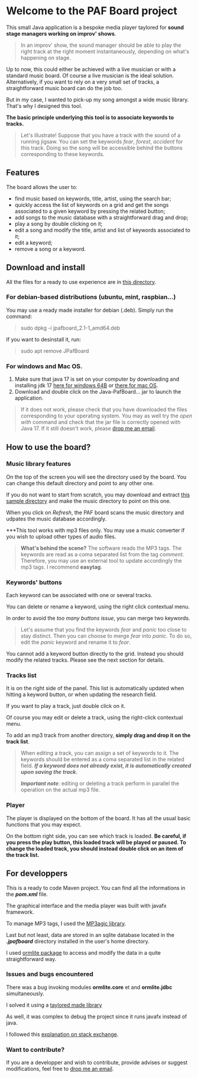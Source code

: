 

# Welcome to the PAF Board project

This small Java application is a bespoke media player taylored for **sound stage managers working on improv' shows**.

> In an improv' show, the sound manager should be able to play the right track at the right moment instantaneously, depending on what's happening on stage.

Up to now, this could either be achieved with a live musician or with a standard music board. Of course a live musician is the ideal solution.  Alternatively, if you want to rely on a very small set of tracks, a straightforward music board can do the job too.
 
 But in my case, I wanted to pick-up my song amongst a wide music library. That's why I designed this tool. 
 
 **The basic principle underlying this tool is to associate keywords to tracks.**
 
 > Let's illustrate! Suppose that you have a track with the sound of a running jigsaw. You can set the keywords *fear*, *forest*, *accident* for this track. Doing so the song will be accessible behind the buttons corresponding to these keywords.  
 
 ## Features
 
 The board allows the user to:
 * find music based on keywords, title, artist, using the search bar;
 * quickly access the list of keywords on a grid and get the songs associated to a given keyword by pressing the related button;
 * add songs to the music database with a straightforward drag and drop;
 * play a song by double clicking on it;
 * edit a song and modify the title, artist and list of keywords associated to it;
 * edit a keyword;
 * remove a song or a keyword.

## Download and install

All the files for a ready to use experience are in [this directory](/installers).

### For debian-based distributions (ubuntu, mint, raspbian...)

You may use a ready made installer for debian (.deb). Simply run the command:

> sudo dpkg -i jpafboard_2.1-1_amd64.deb

If you want to desinstall it, run:

> sudo apt remove JPafBoard

### For windows and Mac OS.

 1. Make sure that java 17 is set on your computer by downloading and installing jdk 17 [here for windows 64B](/https://download.oracle.com/java/17/archive/jdk-17.0.7_windows-x64_bin.msi) or [there for mac OS](https://download.oracle.com/java/17/archive/jdk-17.0.7_macos-x64_bin.dmg).
2. Download and double click on the Java-PafBoard... jar to launch the application.

> If it does not work, please check that you have downloaded the files corresponding to your operating system.
> You may as well try the *open with* command and check that the jar file is correctly opened with Java 17.
> If it still doesn't work, please [drop me an email](mailto:fournip1@hotmail.com).

## How to use the board?

### Music library features

On the top of the screen you will see the directory used by the board. You can change this default directory and point to any other one. 

If you do not want to start from scratch, you may download and extract [this sample directory](/installers/sample.zip) and make the music directory to point on this one.

When you click on *Refresh*, the PAF board scans the music directory and udpates the music database accordingly.

***This tool works with mp3 files only. You may use a music converter if you wish to upload other types of audio files.

> **What's behind the scene?**
> The software reads the MP3 tags. The keywords are read as a coma separated list from the tag *comment*. Therefore, you may use an external tool to update accordingly the mp3 tags. I recommend **easytag**.

### Keywords' buttons

Each keyword can be associated with one or several tracks.

You can delete or rename a keyword, using the right click contextual menu.

In order to avoid the *too many buttons issue*, you can merge two keywords.

> Let's assume that you find the keywords *fear* and *panic* too close to stay distinct. Then you can choose to merge *fear* into *panic*. To do so, edit the *panic* keyword and rename it to *fear*.

You cannot add a keyword button directly to the grid. Instead you should modify the related tracks. Please see the next section for details.

### Tracks list

It is on the right side of the panel. This list is automatically updated when hitting a keyword button, or when updating the research field.

If you want to play a track, just double click on it.

Of course you may edit or delete a track, using the right-click contextual menu.

To add an mp3 track from another directory, **simply drag and drop it on the track list**.

> When editing a track, you can assign a set of keywords to it. The keywords should be entered as a coma separated list in the related field. ***If a keyword does not already exist, it is automatically created upon saving the track.***
> 
> ***Important note***: editing or deleting a track perform in parallel the operation on the actual mp3 file. 

### Player

The player is displayed on the bottom of the board. It has all the usual basic functions that you may expect. 

On the bottom right side, you can see which track is loaded. **Be careful, if you press the play button, this loaded track will be played or paused. To change the loaded track, you should instead double click on an item of the track list.**

## For developpers

This is a ready to code Maven project. You can find all the informations in the ***pom.xml*** file.

The graphical interface and the media player was built with javafx framework.

To manage MP3 tags, I used the [MP3agic library](https://github.com/mpatric/mp3agic).

Last but not least, data are stored in an sqlite database located in the ***.jpafboard*** directory installed in the user's home directory. 

I used [ormlite package](https://ormlite.com/) to access and modify the data in a quite straightforward way.

### Issues and bugs encountered

There was a bug invoking modules **ormlite.core** et and **ormlite.jdbc** simultaneously.

I solved it using a [taylored made library](https://jitpack.io/#com.gitlab.grrfe/ormlitebuild/5.1.1)

As well, it was complex to debug the project since it runs javafx instead of java.

I followed this [explanation on stack exchange](https://stackoverflow.com/questions/56197372/i-cant-debug-an-application-using-netbeans-11-with-javafx-12/56207033#56207033).

### Want to contribute?

If you are a developper and wish to contribute, provide advises or suggest modifications, feel free to [drop me an email](mailto:fournip1@hotmail.com).
